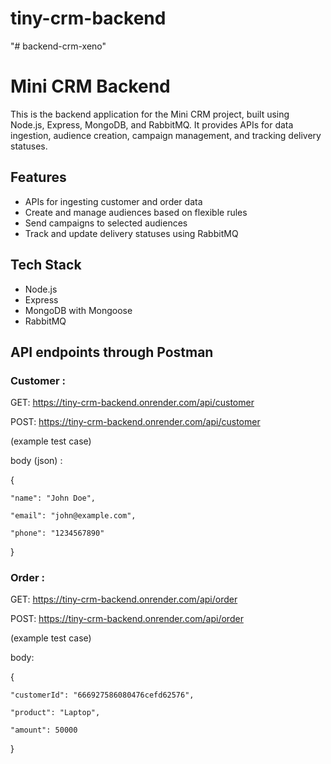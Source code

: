 # tiny-crm-backend
"# backend-crm-xeno" 

# Mini CRM Backend

This is the backend application for the Mini CRM project, built using Node.js, Express, MongoDB, and RabbitMQ. It provides APIs for data ingestion, audience creation, campaign management, and tracking delivery statuses.

## Features

- APIs for ingesting customer and order data
- Create and manage audiences based on flexible rules
- Send campaigns to selected audiences
- Track and update delivery statuses using RabbitMQ

## Tech Stack

- Node.js
- Express
- MongoDB with Mongoose
- RabbitMQ

## API endpoints through Postman

### Customer :

GET: https://tiny-crm-backend.onrender.com/api/customer

POST: https://tiny-crm-backend.onrender.com/api/customer

(example test case)

body (json) :

{

    "name": "John Doe",
    
    "email": "john@example.com",
    
    "phone": "1234567890"
    
}

### Order :

GET: https://tiny-crm-backend.onrender.com/api/order

POST: https://tiny-crm-backend.onrender.com/api/order

(example test case)

body:

{

    "customerId": "666927586080476cefd62576",
    
    "product": "Laptop",
    
    "amount": 50000
    
}
